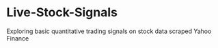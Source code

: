 # Live-Stock-Signals
Exploring basic quantitative trading signals on stock data scraped Yahoo Finance
